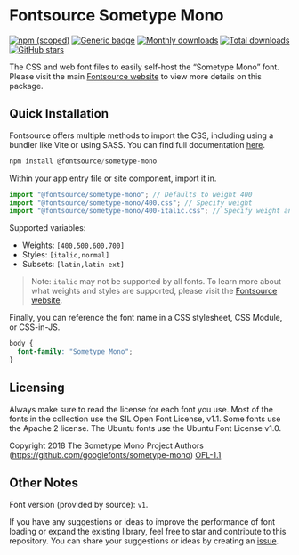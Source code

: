 # Fontsource Sometype Mono

[![npm (scoped)](https://img.shields.io/npm/v/@fontsource/sometype-mono?color=brightgreen)](https://www.npmjs.com/package/@fontsource/sometype-mono) [![Generic badge](https://img.shields.io/badge/fontsource-passing-brightgreen)](https://github.com/fontsource/fontsource) [![Monthly downloads](https://badgen.net/npm/dm/@fontsource/sometype-mono)](https://github.com/fontsource/fontsource) [![Total downloads](https://badgen.net/npm/dt/@fontsource/sometype-mono)](https://github.com/fontsource/fontsource) [![GitHub stars](https://img.shields.io/github/stars/fontsource/fontsource.svg?style=social&label=Star)](https://github.com/fontsource/fontsource/stargazers)

The CSS and web font files to easily self-host the “Sometype Mono” font. Please visit the main [Fontsource website](https://fontsource.org/fonts/sometype-mono) to view more details on this package.

## Quick Installation

Fontsource offers multiple methods to import the CSS, including using a bundler like Vite or using SASS. You can find full documentation [here](https://fontsource.org/docs/getting-started/introduction).

```javascript
npm install @fontsource/sometype-mono
```

Within your app entry file or site component, import it in.

```javascript
import "@fontsource/sometype-mono"; // Defaults to weight 400
import "@fontsource/sometype-mono/400.css"; // Specify weight
import "@fontsource/sometype-mono/400-italic.css"; // Specify weight and style
```

Supported variables:
- Weights: `[400,500,600,700]`
- Styles: `[italic,normal]`
- Subsets: `[latin,latin-ext]`

> Note: `italic` may not be supported by all fonts. To learn more about what weights and styles are supported, please visit the [Fontsource website](https://fontsource.org/fonts/sometype-mono).

Finally, you can reference the font name in a CSS stylesheet, CSS Module, or CSS-in-JS.

```css
body {
  font-family: "Sometype Mono";
}
```

## Licensing
Always make sure to read the license for each font you use. Most of the fonts in the collection use the SIL Open Font License, v1.1. Some fonts use the Apache 2 license. The Ubuntu fonts use the Ubuntu Font License v1.0.

Copyright 2018 The Sometype Mono Project Authors (https://github.com/googlefonts/sometype-mono)
[OFL-1.1](https://openfontlicense.org)

## Other Notes
Font version (provided by source): `v1`.

If you have any suggestions or ideas to improve the performance of font loading or expand the existing library, feel free to star and contribute to this repository. You can share your suggestions or ideas by creating an [issue](https://github.com/fontsource/fontsource/issues).